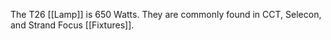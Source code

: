 The T26 [[Lamp]] is 650 Watts. They are commonly found in CCT, Selecon, and Strand Focus [[Fixtures]].